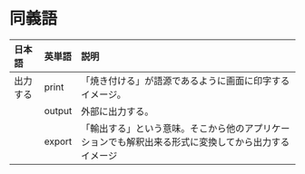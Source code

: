# 同義語

| 日本語 | 英単語 | 説明 |
|:---- |:---- |:---- |
| 出力する | print | 「焼き付ける」が語源であるように画面に印字するイメージ。 |
| | output | 外部に出力する。 |
| | export | 「輸出する」という意味。そこから他のアプリケーションでも解釈出来る形式に変換してから出力するイメージ |
